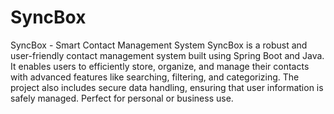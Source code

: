 # SyncBox
 SyncBox - Smart Contact Management System SyncBox is a robust and user-friendly contact management system built using Spring Boot and Java. It enables users to efficiently store, organize, and manage their contacts with advanced features like searching, filtering, and categorizing. The project also includes secure data handling, ensuring that user information is safely managed. Perfect for personal or business use.
